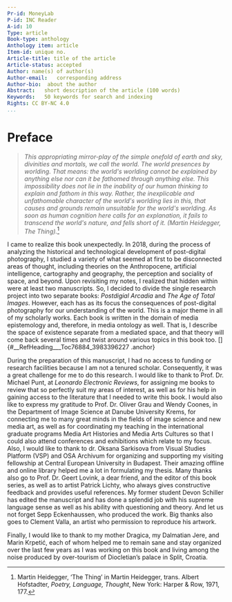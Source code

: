 ```yaml
---
Pr-id: MoneyLab
P-id: INC Reader
A-id: 10
Type: article
Book-type: anthology
Anthology item: article
Item-id: unique no.
Article-title: title of the article
Article-status: accepted
Author: name(s) of author(s)
Author-email:   corresponding address
Author-bio:  about the author
Abstract:   short description of the article (100 words)
Keywords:   50 keywords for search and indexing
Rights: CC BY-NC 4.0
...
```



# Preface

> *This appropriating mirror-play of the simple onefold of earth and
> sky, divinities and mortals, we call the world. The world presences by
> worlding. That means: the world's worlding cannot be explained by
> anything else nor can it be fathomed through anything else. This
> impossibility does not lie in the inability of our human thinking to
> explain and fathom in this way. Rather, the inexplicable and
> unfathomable character of the world's worlding lies in this, that
> causes and grounds remain unsuitable for the world's worlding. As soon
> as human cognition here calls for an explanation, it fails to
> transcend the world's nature, and fells short of it. (Martin
> Heidegger, The Thing).*[^1]

I came to realize this book unexpectedly. In 2018, during the process of
analyzing the historical and technological development of post-digital
photography, I studied a variety of what seemed at first to be
disconnected areas of thought, including theories on the Anthropocene,
artificial intelligence, cartography and geography, the perception and
sociality of space, and beyond. Upon revisiting my notes, I realized
that hidden within were at least two manuscripts. So, I decided to
divide the single research project into two separate books: *Postdigial
Arcadia* and *The Age of Total Images*. However, each has as its focus
the consequences of post-digital photography for our understanding of
the world. This is a major theme in all of my scholarly works. Each book
is written in the domain of media epistemology and, therefore, in media
ontology as well. That is, I describe the space of existence separate
from a mediated space, and that theory will come back several times and
twist around various topics in this book too.
[]{#__RefHeading___Toc76884_3983396227 .anchor}

During the preparation of this manuscript, I had no access to funding or
research facilities because I am not a tenured scholar. Consequently, it
was a great challenge for me to do this research. I would like to thank
to Prof. Dr. Michael Punt, at *Leonardo Electronic Reviews*, for
assigning me books to review that so perfectly suit my areas of
interest, as well as for his help in gaining access to the literature
that I needed to write this book. I would also like to express my
gratitude to Prof. Dr. Oliver Grau and Wendy Coones, in the Department
of Image Science at Danube University Krems, for connecting me to many
great minds in the fields of image science and new media art, as well as
for coordinating my teaching in the international graduate programs
Media Art Histories and Media Arts Cultures so that I could also attend
conferences and exhibitions which relate to my focus. Also, I would like
to thank to dr. Oksana Sarkisova from Visual Studies Platform (VSP) and
OSA Archivum for organizing and supporting my visiting fellowship at
Central European University in Budapest. Their amazing offline and
online library helped me a lot in formulating my thesis. Many thanks
also go to Prof. Dr. Geert Lovink, a dear friend, and the editor of this
book series, as well as to artist Patrick Lichty, who always gives
constructive feedback and provides useful references. My former student
Devon Schiller has edited the manuscript and has done a splendid job
with his supreme language sense as well as his ability with questioning
and theory. And let us not forget Sepp Eckenhaussen, who produced the
work. Big thanks also goes to Clement Valla, an artist who permission to
reproduce his artwork.

Finally, I would like to thank to my mother Dragica, my Dalmatian Jere,
and Marin Krpetić, each of whom helped me to remain sane and stay
organized over the last few years as I was working on this book and
living among the noise produced by over-tourism of Diocletian’s palace
in Split, Croatia.

[^1]: Martin Heidegger, ‘The Thing’ in Martin Heidegger, trans. Albert
    Hofstadter, *Poetry, Language, Thought*, New York: Harper & Row,
    1971, 177.
